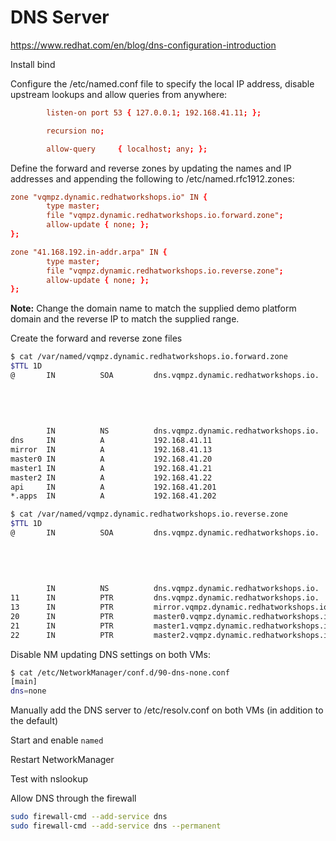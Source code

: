 # DNS Server

<https://www.redhat.com/en/blog/dns-configuration-introduction>

Install bind

Configure the /etc/named.conf file to specify the local IP address, disable upstream lookups and allow queries from anywhere:

```conf
        listen-on port 53 { 127.0.0.1; 192.168.41.11; };

        recursion no;

        allow-query     { localhost; any; };
```

Define the forward and reverse zones by updating the names and IP addresses and appending the following to /etc/named.rfc1912.zones:

```conf
zone "vqmpz.dynamic.redhatworkshops.io" IN {
        type master;
        file "vqmpz.dynamic.redhatworkshops.io.forward.zone";
        allow-update { none; };
};

zone "41.168.192.in-addr.arpa" IN {
        type master;
        file "vqmpz.dynamic.redhatworkshops.io.reverse.zone";
        allow-update { none; };
};
```

**Note:** Change the domain name to match the supplied demo platform domain and the reverse IP to match the supplied range.

Create the forward and reverse zone files

```bash
$ cat /var/named/vqmpz.dynamic.redhatworkshops.io.forward.zone
$TTL 1D
@       IN          SOA         dns.vqmpz.dynamic.redhatworkshops.io.   root.dns.vqmpz.dynamic.redhatworkshops.io. (
                                                                                    0       ; serial
                                                                                    1D      ; refresh
                                                                                    1H      ; retry
                                                                                    1W      ; expire
                                                                                    1H )     ; minimum
        IN          NS          dns.vqmpz.dynamic.redhatworkshops.io.
dns     IN          A           192.168.41.11   
mirror  IN          A           192.168.41.13            
master0 IN          A           192.168.41.20    
master1 IN          A           192.168.41.21    
master2 IN          A           192.168.41.22
api     IN          A           192.168.41.201
*.apps  IN          A           192.168.41.202
```

```bash
$ cat /var/named/vqmpz.dynamic.redhatworkshops.io.reverse.zone
$TTL 1D
@       IN          SOA         dns.vqmpz.dynamic.redhatworkshops.io.   root.dns.vqmpz.dynamic.redhatworkshops.io. (
                                                                                    0       ; serial
                                                                                    1D      ; refresh
                                                                                    1H      ; retry
                                                                                    1W      ; expire
                                                                                    1H )    ; minimum
        IN          NS          dns.vqmpz.dynamic.redhatworkshops.io.
11      IN          PTR         dns.vqmpz.dynamic.redhatworkshops.io.  
13      IN          PTR         mirror.vqmpz.dynamic.redhatworkshops.io.                
20      IN          PTR         master0.vqmpz.dynamic.redhatworkshops.io. 
21      IN          PTR         master1.vqmpz.dynamic.redhatworkshops.io. 
22      IN          PTR         master2.vqmpz.dynamic.redhatworkshops.io. 
```

Disable NM updating DNS settings on both VMs:

```bash
$ cat /etc/NetworkManager/conf.d/90-dns-none.conf
[main]
dns=none
```

Manually add the DNS server to /etc/resolv.conf on both VMs (in addition to the default)

Start and enable `named`

Restart NetworkManager

Test with nslookup

Allow DNS through the firewall

```bash
sudo firewall-cmd --add-service dns
sudo firewall-cmd --add-service dns --permanent
```
